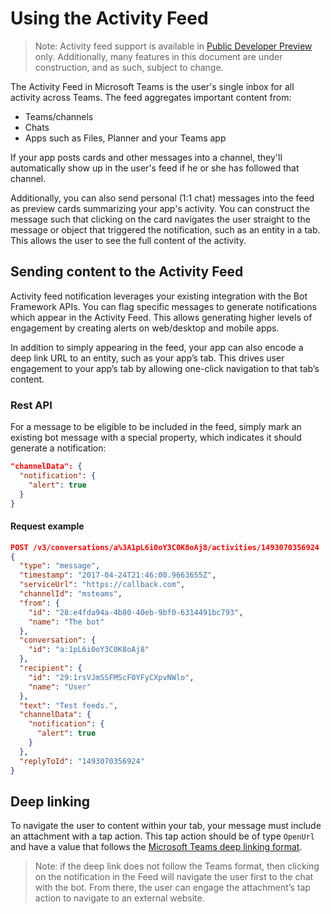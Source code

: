 # Using the Activity Feed

>Note: Activity feed support is available in [Public Developer Preview](publicpreview.md) only.  Additionally, many features in this document are under construction, and as such, subject to change.


The Activity Feed in Microsoft Teams is the user's single inbox for all activity across Teams.  The feed aggregates important content from:
* Teams/channels
* Chats
* Apps such as Files, Planner and your Teams app


If your app posts cards and other messages into a channel, they'll automatically show up in the user's feed if he or she has followed that channel.

Additionally, you can also send personal (1:1 chat) messages into the feed as preview cards summarizing your app's activity.  You can construct the message such that clicking on the card navigates the user straight to the message or object that triggered the notification, such as an entity in a tab.  This allows the user to see the full content of the activity.


## Sending content to the Activity Feed

Activity feed notification leverages your existing integration with the Bot Framework APIs.  You can flag specific messages to generate notifications which appear in the Activity Feed. This allows generating higher levels of engagement by creating alerts on web/desktop and mobile apps.

In addition to simply appearing in the feed, your app can also encode a deep link URL to an entity, such as your app’s tab. This drives user engagement to your app’s tab by allowing one-click navigation to that tab’s content.

### Rest API

For a message to be eligible to be included in the feed, simply mark an existing bot message with a special property, which indicates it should generate a notification:

```json
"channelData": {
  "notification": {
    "alert": true
  }
}
```

#### Request example

```json
POST /v3/conversations/a%3A1pL6i0oY3C0K8oAj8/activities/1493070356924
{
  "type": "message",
  "timestamp": "2017-04-24T21:46:00.9663655Z",
  "serviceUrl": "https://callback.com",
  "channelId": "msteams",
  "from": {
    "id": "28:e4fda94a-4b80-40eb-9bf0-6314491bc793",
    "name": "The bot"
  },
  "conversation": {
    "id": "a:1pL6i0oY3C0K8oAj8"
  },
  "recipient": {
    "id": "29:1rsVJmSSFMScF0YFyCXpvNWlo",
    "name": "User"
  },
  "text": "Test feeds.",
  "channelData": {
    "notification": {
      "alert": true
    }
  },
  "replyToId": "1493070356924"
}
```

## Deep linking

To navigate the user to content within your tab, your message must include an attachment with a tap action. This tap action should be of type `OpenUrl` and have a value that follows the [Microsoft Teams deep linking format](deeplinks.md).

>Note: if the deep link does not follow the Teams format, then clicking on the notification in the Feed will navigate the user first to the chat with the bot. From there, the user can engage the attachment’s tap action to navigate to an external website.


